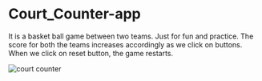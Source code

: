 # Court_Counter-app
It is a basket ball game between two teams. Just for fun and practice.
The score for both the teams increases accordingly as we click on buttons.
When we click on reset button, the game restarts.








![court counter](https://user-images.githubusercontent.com/54746811/159155080-4bce4a5a-7b44-4f5d-985f-5544b7629f83.jpeg)
